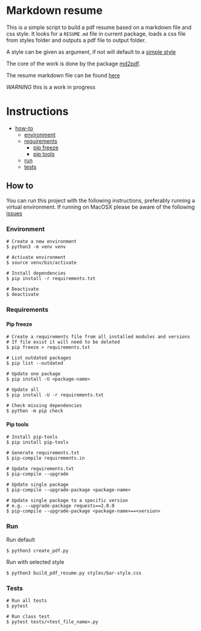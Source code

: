 # Markdown resume

This is a simple script to build a pdf resume based on a markdown file and css style.
It looks for a `RESUME.md` file in current package, loads a css file from styles folder and outputs a pdf file to output
folder.

A style can be given as argument, if not will default to a [simple style](styles/simple-style.css)

The core of the work is done by the package [md2pdf](https://github.com/jmaupetit/md2pdf).

The resume markdown file can be found [here](resume/RESUME.md)

*WARNING* this is a work in progress

# Instructions

- [how-to](#how-to)
    - [environment](#environment)
    - [requirements](#requirements)
        - [pip freeze](#pip-freeze)
        - [pip tools](#pip-tools)
    - [run](#run)
    - [tests](#tests)

## How to

You can run this project with the following instructions, preferably running a virtual environment.
If running on MacOSX please be aware of the
following [issues](https://github.com/jmaupetit/md2pdf#troubleshooting-on-macosx)

### Environment

```shell
# Create a new environment
$ python3 -m venv venv

# Activate environment
$ source venv/bin/activate

# Install dependencies
$ pip install -r requirements.txt

# Deactivate
$ deactivate
```

### Requirements

#### Pip freeze

```shell
# Create a requirements file from all installed modules and versions
# If file exist it will need to be deleted
$ pip freeze > requirements.txt

# List outdated packages
$ pip list --outdated

# Update one package
$ pip install -U <package-name>

# Update all
$ pip install -U -r requirements.txt

# Check missing dependencies
$ python -m pip check
```

#### Pip tools

```shell
# Install pip-tools
$ pip install pip-tools

# Generate requirements.txt
$ pip-compile requirements.in

# Update requirements.txt
$ pip-compile --upgrade

# Update single package
$ pip-compile --upgrade-package <package-name>

# Update single package to a specific version
# e.g. --upgrade-package requests==2.0.0
$ pip-compile --upgrade-package <package-name>==<version>
```

### Run

Run default

```shell
$ python3 create_pdf.py
```

Run with selected style

```shell
$ python3 build_pdf_resume.py styles/bar-style.css
```

### Tests

```shell
# Run all tests
$ pytest

# Run class test
$ pytest tests/<test_file_name>.py
```